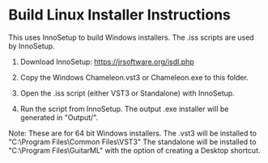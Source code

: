 # Build Linux Installer Instructions

This uses InnoSetup to build Windows installers. The .iss scripts are used by InnoSetup.

1. Download InnoSetup: https://jrsoftware.org/isdl.php

2. Copy the Windows Chameleon.vst3 or Chameleon.exe to this folder. 

3. Open the .iss script (either VST3 or Standalone) with InnoSetup.

4. Run the script from InnoSetup. The output .exe installer will be generated in "Output/".

Note: These are for 64 bit Windows installers. The .vst3 will be installed to "C:\Program Files\Common Files\VST3"
      The standalone will be installed to "C:\Program Files\GuitarML" with the option of creating a Desktop shortcut.
